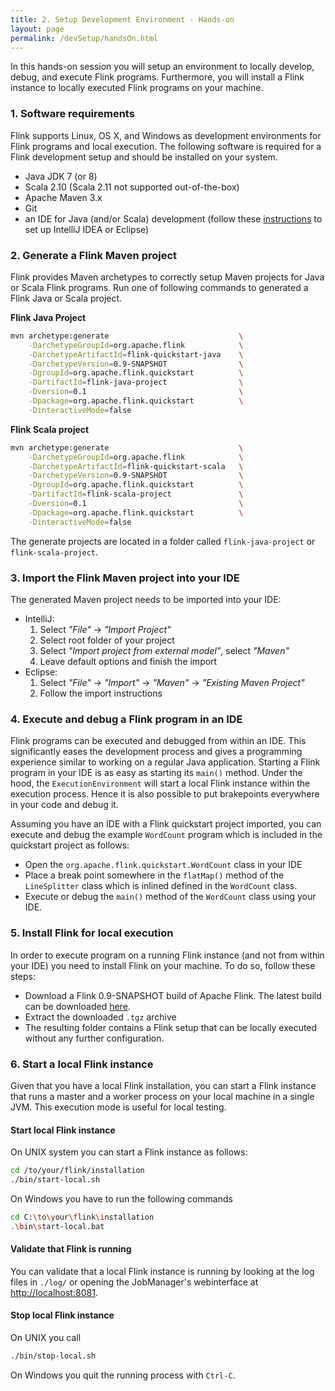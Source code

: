 ```yaml
---
title: 2. Setup Development Environment - Hands-on
layout: page
permalink: /devSetup/handsOn.html
---
```


In this hands-on session you will setup an environment to locally develop, debug, and execute Flink programs. Furthermore, you will install a Flink instance to locally executed Flink programs on your machine.

### 1. Software requirements

Flink supports Linux, OS X, and Windows as development environments for Flink programs and local execution. The following software is required for a Flink development setup and should be installed on your system.

- Java JDK 7 (or 8)
- Scala 2.10 (Scala 2.11 not supported out-of-the-box)
- Apache Maven 3.x
- Git
- an IDE for Java (and/or Scala) development (follow these [instructions](http://ci.apache.org/projects/flink/flink-docs-master/internals/ide_setup.html) to set up IntelliJ IDEA or Eclipse)

### 2. Generate a Flink Maven project

Flink provides Maven archetypes to correctly setup Maven projects for Java or Scala Flink programs. Run one of following commands to generated a Flink Java or Scala project.

**Flink Java Project**

~~~bash
mvn archetype:generate                             \
    -DarchetypeGroupId=org.apache.flink            \
    -DarchetypeArtifactId=flink-quickstart-java    \
    -DarchetypeVersion=0.9-SNAPSHOT                \
    -DgroupId=org.apache.flink.quickstart          \
    -DartifactId=flink-java-project                \
    -Dversion=0.1                                  \
    -Dpackage=org.apache.flink.quickstart          \
    -DinteractiveMode=false
~~~

**Flink Scala project**

~~~bash
mvn archetype:generate                             \
    -DarchetypeGroupId=org.apache.flink            \
    -DarchetypeArtifactId=flink-quickstart-scala   \
    -DarchetypeVersion=0.9-SNAPSHOT                \
    -DgroupId=org.apache.flink.quickstart          \
    -DartifactId=flink-scala-project               \
    -Dversion=0.1                                  \
    -Dpackage=org.apache.flink.quickstart          \
    -DinteractiveMode=false
~~~

The generate projects are located in a folder called `flink-java-project` or `flink-scala-project`.

### 3. Import the Flink Maven project into your IDE

The generated Maven project needs to be imported into your IDE:

- IntelliJ: 
  1. Select *"File"* -> *"Import Project"*
  1. Select root folder of your project
  1. Select *"Import project from external model"*, select *"Maven"* 
  1. Leave default options and finish the import
- Eclipse: 
  1. Select *"File"* -> *"Import"* -> *"Maven"* -> *"Existing Maven Project"*
  1. Follow the import instructions

### 4. Execute and debug a Flink program in an IDE

Flink programs can be executed and debugged from within an IDE. This significantly eases the development process and gives a programming experience similar to working on a regular Java application. Starting a Flink program in your IDE is as easy as starting its `main()` method. Under the hood, the `ExecutionEnvironment` will start a local Flink instance within the execution process. Hence it is also possible to put brakepoints everywhere in your code and debug it.

Assuming you have an IDE with a Flink quickstart project imported, you can execute and debug the example `WordCount` program which is included in the quickstart project as follows:

- Open the `org.apache.flink.quickstart.WordCount` class in your IDE
- Place a break point somewhere in the `flatMap()` method of the `LineSplitter` class which is inlined defined in the `WordCount` class.
- Execute or debug the `main()` method of the `WordCount` class using your IDE.

### 5. Install Flink for local execution

In order to execute program on a running Flink instance (and not from within your IDE) you need to install Flink on your machine. To do so, follow these steps:

- Download a Flink 0.9-SNAPSHOT build of Apache Flink. The latest build can be downloaded [here](http://stratosphere-bin.s3-website-us-east-1.amazonaws.com/flink-0.9-SNAPSHOT-bin-hadoop2.tgz).
- Extract the downloaded `.tgz` archive
- The resulting folder contains a Flink setup that can be locally executed without any further configuration.

### 6. Start a local Flink instance

Given that you have a local Flink installation, you can start a Flink instance that runs a master and a worker process on your local machine in a single JVM. This execution mode is useful for local testing. 

#### Start local Flink instance

On UNIX system you can start a Flink instance as follows:

~~~bash
cd /to/your/flink/installation
./bin/start-local.sh
~~~

On Windows you have to run the following commands

~~~bash
cd C:\to\your\flink\installation
.\bin\start-local.bat
~~~

#### Validate that Flink is running

You can validate that a local Flink instance is running by looking at the log files in `./log/` or opening the JobManager's webinterface at [http://localhost:8081](http://localhost:8081). 

#### Stop local Flink instance

On UNIX you call 

~~~bash
./bin/stop-local.sh
~~~

On Windows you quit the running process with `Ctrl-C`.